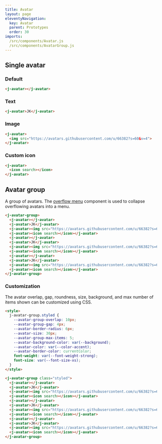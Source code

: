 ```yaml
---
title: Avatar
layout: page
eleventyNavigation:
  key: Avatar
  parent: Prototypes
  order: 30
imports:
  /src/components/Avatar.js
  /src/components/AvatarGroup.js
---
```


## Single avatar

### Default
<render-example></render-example>
```html
<j-avatar></j-avatar>
```

### Text
<render-example></render-example>
```html
<j-avatar>JK</j-avatar>
```

### Image
<render-example></render-example>
```html
<j-avatar>
  <img src="https://avatars.githubusercontent.com/u/66382?s=60&v=4">
</j-avatar>
```

### Custom icon
<render-example></render-example>
```html
<j-avatar>
  <icon search></icon>
</j-avatar>
```

## Avatar group
A group of avatars. The [overflow menu](/prototypes/overflow-menu/) component is used to collapse overflowing avatars into a menu.

<render-example></render-example>
```html
<j-avatar-group>
  <j-avatar></j-avatar>
  <j-avatar>JK</j-avatar>
  <j-avatar><img src="https://avatars.githubusercontent.com/u/66382?s=60&v=4"></j-avatar>
  <j-avatar><icon search></icon></j-avatar>
  <j-avatar></j-avatar>
  <j-avatar>JK</j-avatar>
  <j-avatar><img src="https://avatars.githubusercontent.com/u/66382?s=60&v=4"></j-avatar>
  <j-avatar><icon search></icon></j-avatar>
  <j-avatar></j-avatar>
  <j-avatar>JK</j-avatar>
  <j-avatar><img src="https://avatars.githubusercontent.com/u/66382?s=60&v=4"></j-avatar>
  <j-avatar><icon search></icon></j-avatar>
</j-avatar-group>
```


### Customization
The avatar overlap, gap, roundness, size, background, and max number of items shown can be customized using CSS.

<render-example></render-example>
```html
<style>
  j-avatar-group.styled {
    --avatar-group-overlap: 10px;
    --avatar-group-gap: 4px;
    --avatar-border-radius: 6px;
    --avatar-size: 30px;
    --avatar-group-max-items: 5;
    --avatar-background-color: var(--background);
    --avatar-color: var(--color-accent);
    --avatar-border-color: currentColor;
    font-weight: var(--font-weight-strong);
    font-size: var(--font-size-xs);
  }
</style>

<j-avatar-group class="styled">
  <j-avatar></j-avatar>
  <j-avatar>JK</j-avatar>
  <j-avatar><img src="https://avatars.githubusercontent.com/u/66382?s=60&v=4"></j-avatar>
  <j-avatar><icon search></icon></j-avatar>
  <j-avatar></j-avatar>
  <j-avatar>JK</j-avatar>
  <j-avatar><img src="https://avatars.githubusercontent.com/u/66382?s=60&v=4"></j-avatar>
  <j-avatar><icon search></icon></j-avatar>
  <j-avatar></j-avatar>
  <j-avatar>JK</j-avatar>
  <j-avatar><img src="https://avatars.githubusercontent.com/u/66382?s=60&v=4"></j-avatar>
  <j-avatar><icon search></icon></j-avatar>
</j-avatar-group>
```
